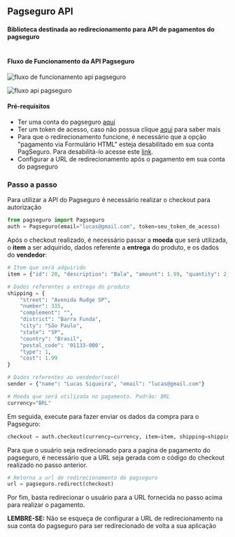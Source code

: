 ## Pagseguro API
#### Biblioteca destinada ao redirecionamento para API de pagamentos do pagseguro

#
#### Fluxo de Funcionamento da API Pagseguro
![fluxo de funcionamento api pagseguro](https://stc.pagseguro.uol.com.br/pagseguro/i/integracoes/pagamento_via_api.gif)

![fluxo api pagseguro](https://files.readme.io/44c83b8-img_1.png)


#### Pré-requisitos
* Ter uma conta do pagseguro [aqui](https://pagseguro.uol.com.br/registration/registration.jhtml?rcr=a94ca841163f72d80fd722ed640bdee178a122d572976d3c4e900351a26b2d462dee1e3219f2241cd7d93487011c26a78d610f9f6dbf521c4bb5d617fd1bb0b2)
* Ter um token de acesso, caso não possua clique [aqui](https://dev.pagseguro.uol.com.br/reference#autenticacao) para saber mais
* Para que o redirecionamento funcione, é necessário que a opção "pagamento via Formulário HTML" esteja desabilitado em sua conta PagSeguro. Para desabilitá-lo acesse este [link](https://pagseguro.uol.com.br/preferencias/integracoes.jhtml).
* Configurar a URL de redirecionamento após o pagamento em sua conta do pagseguro

  
### Passo a passo

Para utilizar a API do Pagseguro é necessário realizar o checkout para autorização

```python
from pagseguro import Pagseguro
auth = Pagseguro(email="lucas@gmail.com", token=seu_token_de_acesso)
```

Após o checkout realizado, é necessário passar a __moeda__ que será utilizada, o __item__ a ser adquirido, dados referente a __entrega__ do produto, e os dados do __vendedor__:
```python
# Item que será adquirido
item = {"id": 20, "description": "Bala", "amount": 1.99, "quantity": 2, "weight": 0}

# Dados referentes a entrega do produto
shipping = {
    "street": "Avenida Rudge SP",
    "number": 315,
    "complement": "",
    "district": "Barra Funda",
    "city": "São Paulo",
    "state": "SP",
    "country": "Brasil",
    "postal_code": '01133-000',
    "type": 1,
    "cost": 1.99
}

# Dados referentes ao vendedor(você)
sender = {"name": "Lucas Siqueira", "email": "lucas@gmail.com"}

# Moeda que será utilizada no pagamento. Padrão: BRL
currency="BRL"

```

Em seguida, execute para fazer enviar os dados da compra para o Pagseguro:
```python
checkout = auth.checkout(currency=currency, item=item, shipping=shipping, sender=sender)
```

Para que o usuário seja redirecionado para a pagina de pagamento do pagseguro, é necessário que a URL seja gerada com o código do checkout realizado no passo anterior.
```python
# Retorna a url de redirecionamento do pagseguro
url = pagseguro.redirect(checkout)
```

Por fim, basta redirecionar o usuário para a URL fornecida no passo acima para realizar o pagamento.

__LEMBRE-SE:__ Não se esqueça de configurar a URL de redirecionamento na sua conta do pagseguro para ser redirecionado de volta a sua aplicação